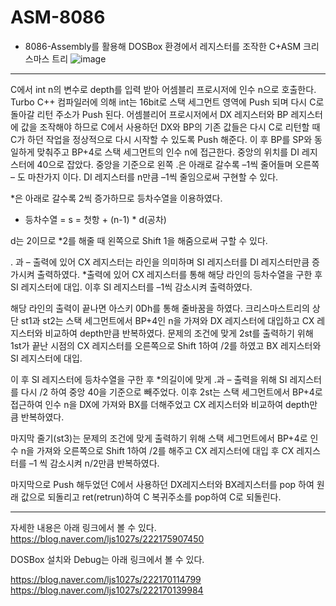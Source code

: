 # ASM-8086
* 8086-Assembly를 활용해 DOSBox 환경에서 레지스터를 조작한 C+ASM 크리스마스 트리
![image](https://user-images.githubusercontent.com/59761622/134140047-615a1589-1610-4b2a-abaf-a7e6e2beba81.png)
***
C에서 int n의 변수로 depth를 입력 받아 어셈블리 프로시저에 인수 n으로 호출한다. Turbo C++ 컴파일러에 의해 int는 16bit로 스택 세그먼트 영역에 Push 되며 다시 C로 돌아갈 리턴 주소가 Push 된다. 어셈블리어 프로시저에서 DX 레지스터와 BP 레지스터에 값을 조작해야 하므로 C에서 사용하던 DX와 BP의 기존 값들은 다시 C로 리턴할 때 C가 하던 작업을 정상적으로 다시 시작할 수 있도록 Push 해준다. 이 후 BP를 SP와 동일하게 맞춰주고 BP+4로 스택 세그먼트의 인수 n에 접근한다. 
중앙의 위치를 DI 레지스터에 40으로 잡았다. 
중앙을 기준으로 왼쪽 .은 아래로 갈수록 –1씩 줄어들며 오른쪽 – 도 마찬가지 이다.
DI 레지스터를 n만큼 –1씩 줄임으로써 구현할 수 있다.

 *은 아래로 갈수록 2씩 증가하므로 등차수열을 이용하였다.
* 등차수열 = s = 첫항 + (n-1) * d(공차)

d는 2이므로 *2를 해줄 때 왼쪽으로 Shift 1을 해줌으로써 구할 수 있다.

. 과 – 출력에 있어 CX 레지스터는 라인을 의미하며 SI 레지스터를 DI 레지스터만큼 증가시켜 출력하였다.
*출력에 있어 CX 레지스터를 통해 해당 라인의 등차수열을 구한 후 SI 레지스터에 대입. 이후 SI 레지스터를 –1씩 감소시켜 출력하였다.

해당 라인의 출력이 끝나면 아스키 0Dh를 통해 줄바꿈을 하였다.
크리스마스트리의 상단 st1과 st2는 스택 세그먼트에서 BP+4인 n을 가져와 DX 레지스터에 대입하고 CX 레지스터와 비교하여 depth만큼 반복하였다.
문제의 조건에 맞게 2st를 출력하기 위해 1st가 끝난 시점의 CX 레지스터를 오른쪽으로 Shift 1하여 /2를 하였고 BX 레지스터와 SI 레지스터에 대입. 

이 후 SI 레지스터에 등차수열을 구한 후 *의길이에 맞게 .과 – 출력을 위해 SI 레지스터를 다시 /2 하여 중앙 40을 기준으로 빼주었다. 이후 2st는 스택 세그먼트에서 BP+4로 접근하여 인수 n을 DX에 가져와 BX를 더해주었고 CX 레지스터와 비교하여 depth만큼 반복하였다.

마지막 줄기(st3)는 문제의 조건에 맞게 출력하기 위해 스택 세그먼트에서 BP+4로 인수 n을 가져와 오른쪽으로 Shift 1하여 /2를 해주고 CX 레지스터에 대입 후 CX 레지스터를 –1 씩 감소시켜 n/2만큼 반복하였다.

마지막으로 Push 해두었던 C에서 사용하던 DX레지스터와 BX레지스터를 pop 하여 원래 값으로 되돌리고 ret(retrun)하여 C 복귀주소를 pop하여 C로 되돌린다.
***
자세한 내용은 아래 링크에서 볼 수 있다.
https://blog.naver.com/ljs1027s/222175907450

DOSBox 설치와 Debug는 아래 링크에서 볼 수 있다.

https://blog.naver.com/ljs1027s/222170114799
https://blog.naver.com/ljs1027s/222170139984
